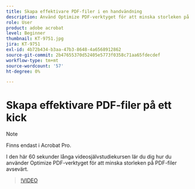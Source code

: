 ```yaml
---
title: Skapa effektivare PDF-filer i en handvändning
description: Använd Optimize PDF-verktyget för att minska storleken på PDF-filer avsevärt
role: User
product: adobe acrobat
level: Beginner
thumbnail: KT-9751.jpg
jira: KT-9751
exl-id: 4b72b434-b3aa-47b3-8648-4a6568912862
source-git-commit: 2b47655370d52405e5773f0358c71aa65fdecdef
workflow-type: tm+mt
source-wordcount: '57'
ht-degree: 0%

---
```


# Skapa effektivare PDF-filer på ett kick

>[!NOTE]
>
>Finns endast i Acrobat Pro.

I den här 60 sekunder långa videosjälvstudiekursen lär du dig hur du använder Optimize PDF-verktyget för att minska storleken på PDF-filer avsevärt.

>[!VIDEO](https://video.tv.adobe.com/v/340077?quality=12&learn=on&hidetitle=true)
